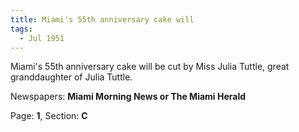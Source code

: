 ```yaml
---  
title: Miami's 55th anniversary cake will  
tags:  
  - Jul 1951  
---  
```

  
Miami's 55th anniversary cake will be cut by Miss Julia Tuttle, great granddaughter of Julia Tuttle.  
  
Newspapers: **Miami Morning News or The Miami Herald**  
  
Page: **1**, Section: **C** 
